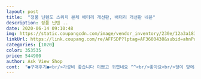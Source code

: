 ```yaml
---
layout: post 
title:  "정품 닌텐도 스위치 본체 배터리 개선판, 배터리 개선판 네온" 
description: 정품 닌텐 ..
date: 2020-06-14 09:10:48 
img: https://static.coupangcdn.com/image/vendor_inventory/230e/12a3a183f4b47ef1b901189dab03b2c503da22e5eb1fb175edb06f32f1d8.png 
linkUrl: https://link.coupang.com/re/AFFSDP?lptag=AF3600438&subid=ahnPublicAsk&pageKey=343966497&itemId=1092771161&vendorItemId=70866963348&traceid=V0-113-db3fc3a271ef08d9 
categories: [1020] 
color: 353535 
price: 544900 
author: Ask View Shop 
cont:  "●구매후기●<br/>가성비 좋습니다 이쁘고 귀엽네요 ^^<br/>좋아요<br/>형이 방에서 안나옵니다 이제 다시는 얼굴안볼수 있겠네요 감사합니다<br/>" 
---
```

